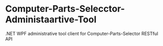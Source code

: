 # Computer-Parts-Selecctor-Administaartive-Tool
.NET WPF administrative tool client for Computer-Parts-Selector RESTful API
